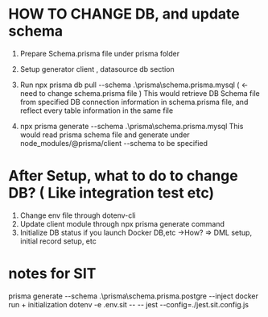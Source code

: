 # HOW TO CHANGE DB, and update schema

1. Prepare Schema.prisma file under prisma folder
2. Setup generator client , datasource db section
3. Run npx prisma db pull --schema .\prisma\schema.prisma.mysql ( <- need to change schema.prisma file )
   This would retrieve DB Schema file from specified DB connection information in schema.prisma file, and reflect every table information in the same file

4. npx prisma generate --schema .\prisma\schema.prisma.mysql
   This would read prisma schema file and generate under node_modules/@prisma/client
   --schema to be specified

# After Setup, what to do to change DB? ( Like integration test etc)

1. Change env file through dotenv-cli
2. Update client module through npx prisma generate command
3. Initialize DB status if you launch Docker DB,etc ->How?
   => DML setup, initial record setup, etc

# notes for SIT

prisma generate --schema .\prisma\schema.prisma.postgre
--inject docker run + initialization
dotenv -e .env.sit -- -- jest --config=./jest.sit.config.js
